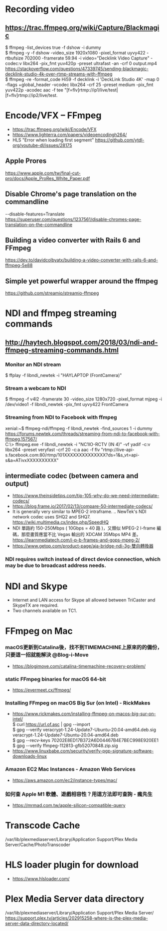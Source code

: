 # Recording video
## https://trac.ffmpeg.org/wiki/Capture/Blackmagic
$ ffmpeg -list_devices true -f dshow -i dummy <br>
$ ffmpeg -y -f dshow -video_size 1920x1080 -pixel_format  uyvy422 -rtbufsize 702000 -framerate 59.94 -i video="Decklink Video Capture" -codec:v libx264 -pix_fmt yuv420p -preset ultrafast -an -crf 0  output.mp4 <br>
https://stackoverflow.com/questions/47339745/sending-blackmagic-decklink-studio-4k-over-rtmp-streams-with-ffmpeg <br>
$ ffmpeg -re -format_code Hi59 -f decklink -i 'DeckLink Studio 4K' -map 0 -flags +global_header -vcodec libx264 -crf 25 -preset medium -pix_fmt yuv422p -acodec aac -f tee "[f=flv]rtmp://ip1/live/test|[f=flv]rtmp://ip2/live/test.
# Encode/VFX – FFmpeg
 - https://trac.ffmpeg.org/wiki/Encode/VFX
 - https://www.lighterra.com/papers/videoencodingh264/
 - HLS "Error when loading first segment" https://github.com/ytdl-org/youtube-dl/issues/28175
## Apple Prores
https://www.apple.com/tw/final-cut-pro/docs/Apple_ProRes_White_Paper.pdf
## Disable Chrome's page translation on the commandline
--disable-features=Translate
<br> https://superuser.com/questions/1237561/disable-chromes-page-translation-on-the-commandline
## Building a video converter with Rails 6 and FFmpeg
https://dev.to/davidcolbyatx/building-a-video-converter-with-rails-6-and-ffmpeg-5e88
## Simple yet powerful wrapper around the ffmpeg 
https://github.com/streamio/streamio-ffmpeg
# NDI and ffmpeg streaming commands
## http://haytech.blogspot.com/2018/03/ndi-and-ffmpeg-streaming-commands.html
### Monitor an NDI stream
$ ffplay -f libndi_newtek -i "HAYLAPTOP (FrontCamera)" <br>
### Stream a webcam to NDI
$ ffmpeg -f v4l2 -framerate 30 -video_size 1280x720 -pixel_format mjpeg -i /dev/video1 -f libndi_newtek -pix_fmt uyvy422 FrontCamera
### Streaming from NDI to Facebook with ffmpeg
xenial:~$ ffmpeg-ndi/ffmpeg -f libndi_newtek -find_sources 1 -i dummy
https://forums.newtek.com/threads/streaming-from-ndi-to-facebook-with-ffmpeg.157567/ <br>
C:\\> ffmpeg.exe -f libndi_newtek -i "NC1IO-RCTV (IN 4)" -vf yadif -c:v libx264 -preset veryfast -crf 20 -c:a aac -f flv "rtmp://live-api-s.facebook.com:80/rtmp/101XXXXXXXXXXXXXX?ds=1&s_vt=api-s&a=ATivxXXXXXXXXXX"
## intermediate codec (between camera and output)
 - https://www.theinsidetips.com/tip-105-why-do-we-need-intermediate-codecs/
 - https://blog.frame.io/2017/02/13/compare-50-intermediate-codecs/
 - It is generally very similar to MPEG-2 intraframe. .. NewTek's NDI network codec uses SHQ2 and SHQ7. https://wiki.multimedia.cx/index.php/SpeedHQ
 - NDI 單路約 150-250Mbps ( 10Gbps = 40 路 )，又類似 MPEG-2 I-frame 編碼，那麼畫質應當不比 Vegas 輸出的 XDCAM 35Mbps MP4 差。 https://learnmediatech.com/i-p-b-frames-and-gops-mpeg-2/ 
 - https://www.getop.com/product-page/aja-bridge-ndi-3g-雙向轉換器 
### NDI requires switch instead of direct device connection, which may be due to broadcast address needs.
# NDI and Skype
- Internet and LAN access for Skype all allowed between TriCaster and SkypeTX are required. 
- Two channels available on TC1.
# FFmpeg on Mac
### macOS更新到Catalina後，找不到TIMEMACHINE上原來的的備份，只要這一招就能解決 @Blog-i-Move
 - https://blogimove.com/catalina-timemachine-recovery-problem/
### static FFmpeg binaries for macOS 64-bit
 - https://evermeet.cx/ffmpeg/
### Installing FFmpeg on macOS Big Sur (on Intel) - RickMakes
 - https://www.rickmakes.com/installing-ffmpeg-on-macos-big-sur-on-intel/
<br> $ curl https://url.of.asc | gpg --import
<br> $ gpg --verify veracrypt-1.24-Update7-Ubuntu-20.04-amd64.deb.sig veracrypt-1.24-Update7-Ubuntu-20.04-amd64.deb
<br> $ gpg --recv-keys 70202E8ED17B372A6D04467B4E7BEC998E920EE1
<br> $ gpg --verify ffmpeg-112813-gfb52070848.zip.sig
 - https://www.linuxbabe.com/security/verify-pgp-signature-software-downloads-linux
### Amazon EC2 Mac Instances - Amazon Web Services
 - https://aws.amazon.com/ec2/instance-types/mac/
### 如何查 Apple M1 軟體、遊戲相容性？用這方法即可查詢 - 瘋先生
 - https://mrmad.com.tw/apple-silicon-compatible-query

# Transcode Cache
/var/lib/plexmediaserver/Library/Application Support/Plex Media Server/Cache/PhotoTranscoder 

# HLS loader plugin for download
 - https://www.hlsloader.com/

# Plex Media Server data directory
/var/lib/plexmediaserver/Library/Application Support/Plex Media Server/
 https://support.plex.tv/articles/202915258-where-is-the-plex-media-server-data-directory-located/
